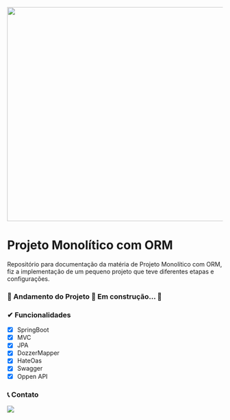 <img src="https://www.google.com/url?sa=i&url=https%3A%2F%2Fwww.gfinfo.com.br%2Ftag%2Farquitetura-de-microsservicos-em-malha%2F&psig=AOvVaw0POMbd9-AqxmmAJXX_S3QG&ust=1709952241019000&source=images&cd=vfe&opi=89978449&ved=0CBIQjRxqFwoTCKi2-MfS44QDFQAAAAAdAAAAABAD" width="900px" height="500px">

# Projeto Monolítico com ORM
Repositório para documentação da matéria de Projeto Monolítico com ORM, fiz a implementação de um pequeno projeto que teve diferentes etapas e configurações.
### 🚧  Andamento do Projeto 🚀 Em construção...  🚧

### ✔ Funcionalidades
  - [x] SpringBoot
  - [x] MVC
  - [x] JPA
  - [x] DozzerMapper
  - [x] HateOas
  - [x] Swagger
  - [x] Oppen API

### 📞 Contato
<a href="https://www.linkedin.com/in/carloscaykebn/" target="_blank"><img src="https://img.shields.io/badge/-LinkedIn-%230077B5?style=for-the-badge&logo=linkedin&logoColor=white" target="_blank"></a> 

